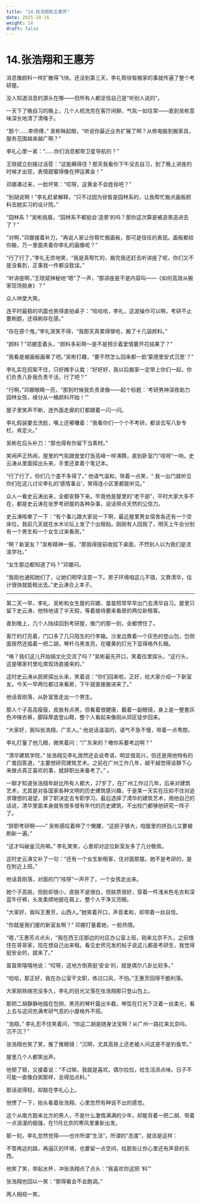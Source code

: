 ```yaml
---
title: "14.张浩翔和王惠芳"
date: 2025-10-16
weight: 14
draft: false
---
```



# 14.张浩翔和王惠芳

消息像颜料一样扩散得飞快。还没到第三天，李礼帮徐皙搬家的事就传遍了整个考研屋。

没人知道消息的源头在哪——但所有人都坚信自己是“听别人说的”。

一天下了晚自习的晚上，几个人梳洗完在客厅闲聊，气氛一如往常——直到吴彬意味深长地清了清嗓子。

“那个……李师傅，” 吴彬眯起眼，“听说你最近业务扩展了啊？从修电脑到搬家具，服务范围越来越广啊？”

李礼心里一紧：“……你们消息都带卫星导航的？”

王晓斌立刻接过话茬：“这能瞒得住？那天我看你下午没去自习，到了晚上讲座的时候才出现，表情甜蜜得像在押运黄金！”

邓娜凑过来，一脸坏笑：“哎呀，这黄金不会姓徐吧？”

“别胡说啊！”李礼赶紧解释，“只不过因为徐皙是园林系的，让我帮忙搬点画板颜料去她实习的设计院。”

“园林系？”吴彬挑眉，“园林系不都挺会‘造景’的吗？那你这次算是被造景造进去了？”

“对啊，”邓娜接着补刀，“再说人家让你帮忙搬画板，那可是信任的表现。画板都给你搬，万一里面夹着你李礼的画像呢？”

“行了行了，”李礼无奈地笑，“我是真帮忙的，搬完我还赶去听讲座了呢，你们又不是没看到，正事我一件都没耽误。”

“听讲座啊，”王晓斌神秘地“嗯”了一声，“那讲座是不是内容叫——《如何高效从搬家现场脱身》？”

众人哄堂大笑。

连平时最稳的巩震也笑得直拍桌子：“哈哈哈，李礼，这波操作可以啊，考研不止要刷题，还得刷存在感。”

“存在感个鬼，”李礼哭笑不得，“我那天真累得够呛，搬了十几袋颜料。”

“颜料？”邓娜歪着头，“颜料多彩啊～是不是预示着爱情要开花结果了？”

“我看是被画板画晕了吧。”吴彬打趣，“要不然怎么回来都一脸‘蒙德里安式沉思’？”

李礼实在招架不住，只好摊手认栽：“好好好，我以后搬家一定带上你们一起，你们负责八卦我负责干活，行了吧？”

“行啊，”邓娜眼睛一亮，“那到时候我负责录像——起个标题：‘考研男神深夜助力园林女孩，缘分从一桶颜料开始！’”

屋子里笑声不断，连外面走廊的灯都跟着一闪一闪。

李礼假装要去洗脸，嘴上还嘟囔着：“我看你们一个个不考研，都该去写八卦专栏，肯定火。”

吴彬在后头补刀：“那也得有你留下当素材。”

笑闹声正热闹，屋里的气氛跟食堂打饭高峰一样沸腾，直到卧室门“吱呀”一响，史云涛从里面探出头来，手里还拿着个笔记本。

“行了行了，你们几个差不多得了。” 他语气温和，带着一点笑，“ 我一出门就听见你们在这儿讨论李礼的‘感情事业’，笑得连小区里都能听见。”

众人一看史云涛出来，全都安静下来。毕竟他是屋里的“老干部”，平时大家大多不在，都是史云涛在张罗考研屋的各种杂事，说话带点天然的公信力。

史云涛咳嗽了一下：“有个事儿跟大家说一下啊，最近屋里男女宿舍各还有一个空床位，我前几天就在水木论坛上发了个出租贴。刚刚有人回我了，明天上午会分别有一个男生和一个女生过来看房。”

“啊？新室友？”吴彬精神一振，“那我得提前收拾下桌面，不然别人以为我们是流浪学社。”

“女生那边都知道了吗？”邓娜问。

“我刚也通知她们了，让她们明早注意一下。房子环境咱这儿不错，又靠清华，估计很快就能租出去。”史云涛合上本子。

---

第二天一早，李礼、吴彬和女生屋的邓娜、苗苗照常早早出门去清华自习。屋里只留下史云涛，他特地请了半天假，等着接待要来看房的两位新租客。

直到晚上，几个人陆续回到考研屋，推门的那一刻，全都愣住了。

客厅的灯亮着，门口多了几只陌生的行李箱。沙发边靠着一个灰色的登山包，包侧面居然还插着一把二胡，琴杆乌黑发亮，在暖黄的灯光下显得格外扎眼。

“咦？我们这儿开始搞文化交流了吗？”吴彬最先开口，笑着往里探头，“这行头，这是哪家村里吃席现场直接来的。”

这时史云涛从厨房探出头来，笑着说：“你们回来啦，正好，给大家介绍一下新室友。今天一早两位都过来看房，下午就直接搬进来了。”

他话音刚落，从卧室里走出一个男生。

那人个子高高瘦瘦，皮肤有点黑，但看着很健康，戴着一副眼镜，身上是一整套灰色冲锋衣裤，脚踩厚底登山鞋，整个人看起来像刚从郊区徒步回来。

“大家好，我叫张浩翔，广东人。” 他说话温温的，语气不急不慢，带着一点粤腔。

李礼打量了他几眼，微笑着问：“广东来的？噉你系要考边啊？”

“清华建筑学院，” 张浩翔见李礼居然还会说粤语，明显很高兴，但还是用他特有的广普回答道，“主要想研究建筑艺术。之前在广州工作几年，越干越觉得该静下心来做点真正喜欢的事，就辞职出来备考了。” 。

一聊才知道张浩翔年龄比所有人都大，27岁了，在广州工作过几年，后来对建筑艺术，尤其是对各国家各种文明的历史建筑感兴趣，于是某一天实在压抑不住对追求理想的渴望，辞了职决定去专职学习。最后选择了清华的建筑艺术，用他自己的话说，清华里面本身就有很多很有年代的历史建筑，不出校门都够他研究一阵子了。

“辞职考研啊——” 吴彬感叹着伸了个懒腰，“这胆子够大，咱屋里的拼劲儿又要被刷新一遍。”

“这才叫破釜沉舟嘛。” 李礼笑笑，心里却对这位新室友多了几分敬佩。

这时史云涛又补了一句：“还有一个女生新租客，住对面那屋。她不是考研的，是在附近上班。”

他话音刚落，对面的门“吱呀”一声开了，一个女孩走出来。

她个子高挑，但脸却很小，皮肤不是很白，但肤质很好，穿着一件浅米色毛衣和深蓝牛仔裤，头发柔顺地披在肩上，整个人干净又亮眼。

“大家好，我叫王惠芳，山西人。”她笑着开口，声音柔和，却带着一丝自信。

“你就是我们屋的新室友啊？” 邓娜打量着她，一脸热情。

“嗯，”王惠芳点点头，“我在西王庄那边的社区办公室上班，刚来北京不久，之前借住在哥哥家，现在想自己出来租。看见史师兄发的帖子说这儿都是考研生，我觉得挺安全的，就来了。”

苗苗笑嘻嘻地说：“哎呀，这地方倒真挺‘安全’的，就是偶尔八卦比较多。”

“哈哈，那正好，我在办公室干文职，练过口风，不怕。”王惠芳回得干脆利落。

大家刚熟络完没多久，李礼的目光又落在张浩翔那只登山包上。

那把二胡静静地插在包侧，黑亮的琴杆露出半截，琴弦在灯光下泛着一丝柔光，看上去与这间充满考研气息的小屋格外不搭。

“浩翔，” 李礼忍不住笑着问，“你这二胡是随身法宝啊？从广州一路扛来北京吗，沉不沉？”

张浩翔也笑了笑，推了推眼镜：“沉啊，尤其高铁上还老被人问这是不是钓鱼竿。”

屋里几个人都笑出声。

他顿了顿，又接着说：“不过嘛，我就是喜欢。偶尔拉拉，给生活添点味。日子不可能一直像白粥那样，总得加点料。”

那话说得轻，却敲在李礼心上。

他愣了一下，抬头看着张浩翔，心里忽然有种说不出的感觉。

这个从南方跑来北方的男人，不是什么激情满满的少年，却能背着一把二胡、带着一点浪漫的倔强，在11月北京的寒风里重新出发。

那一刻，李礼忽然觉得——也许所谓“生活”，所谓的“态度”，就该是这样：

不管再远的路，再逼仄的环境，也要留一点空间，给那些让你心里还有声音的东西。

他笑了笑，举起水杯，冲张浩翔点了点头：“我喜欢你这把 ‘料’”

张浩翔也回以一笑：“那得看会不会跑调。”

两人相视一笑。
